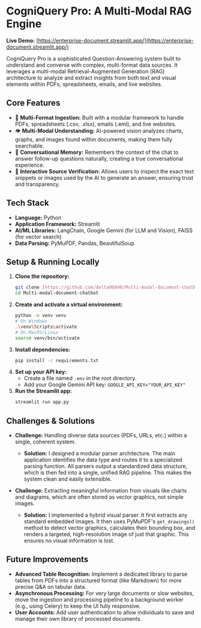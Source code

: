 # CogniQuery Pro: A Multi-Modal RAG Engine

**Live Demo:** [https://enterprise-document.streamlit.app/](https://enterprise-document.streamlit.app/)

CogniQuery Pro is a sophisticated Question-Answering system built to understand and converse with complex, multi-format data sources. It leverages a multi-modal Retrieval-Augmented Generation (RAG) architecture to analyze and extract insights from both text and visual elements within PDFs, spreadsheets, emails, and live websites.

## Core Features

* 🧠 **Multi-Format Ingestion:** Built with a modular framework to handle PDFs, spreadsheets (.csv, .xlsx), emails (.eml), and live websites.
* 👁️ **Multi-Modal Understanding:** AI-powered vision analyzes charts, graphs, and images found within documents, making them fully searchable.
* 💬 **Conversational Memory:** Remembers the context of the chat to answer follow-up questions naturally, creating a true conversational experience.
* 🔎 **Interactive Source Verification:** Allows users to inspect the exact text snippets or images used by the AI to generate an answer, ensuring trust and transparency.

## Tech Stack

* **Language:** Python
* **Application Framework:** Streamlit
* **AI/ML Libraries:** LangChain, Google Gemini (for LLM and Vision), FAISS (for vector search)
* **Data Parsing:** PyMuPDF, Pandas, BeautifulSoup

## Setup & Running Locally

1.  **Clone the repository:**
    ```bash
    git clone [https://github.com/delta96040/Multi-modal-document-chatbot.git](https://github.com/delta96040/Multi-modal-document-chatbot.git)
    cd Multi-modal-document-chatbot
    ```
2.  **Create and activate a virtual environment:**
    ```bash
    python -m venv venv
    # On Windows
    .\venv\Scripts\activate
    # On MacOS/Linux
    source venv/bin/activate
    ```
3.  **Install dependencies:**
    ```bash
    pip install -r requirements.txt
    ```
4.  **Set up your API key:**
    * Create a file named `.env` in the root directory.
    * Add your Google Gemini API key: `GOOGLE_API_KEY="YOUR_API_KEY"`
5.  **Run the Streamlit app:**
    ```bash
    streamlit run app.py
    ```

## Challenges & Solutions

* **Challenge:** Handling diverse data sources (PDFs, URLs, etc.) within a single, coherent system.
    * **Solution:** I designed a modular parser architecture. The main application identifies the data type and routes it to a specialized parsing function. All parsers output a standardized data structure, which is then fed into a single, unified RAG pipeline. This makes the system clean and easily extensible.

* **Challenge:** Extracting meaningful information from visuals like charts and diagrams, which are often stored as vector graphics, not simple images.
    * **Solution:** I implemented a hybrid visual parser. It first extracts any standard embedded images. It then uses PyMuPDF's `get_drawings()` method to detect vector graphics, calculates their bounding box, and renders a targeted, high-resolution image of just that graphic. This ensures no visual information is lost.

## Future Improvements

* **Advanced Table Recognition:** Implement a dedicated library to parse tables from PDFs into a structured format (like Markdown) for more precise Q&A on tabular data.
* **Asynchronous Processing:** For very large documents or slow websites, move the ingestion and processing pipeline to a background worker (e.g., using Celery) to keep the UI fully responsive.
* **User Accounts:** Add user authentication to allow individuals to save and manage their own library of processed documents.
